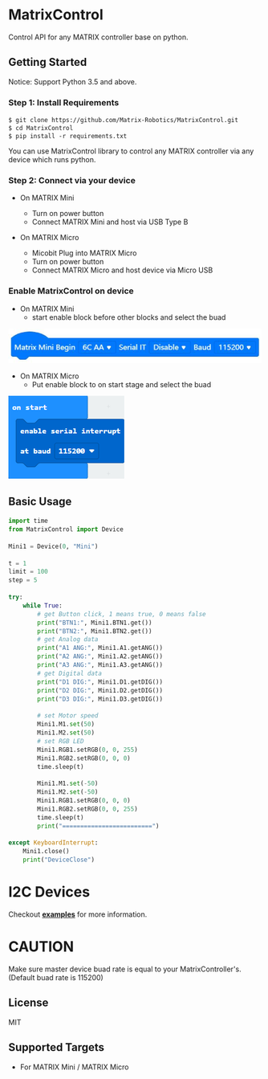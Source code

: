 # MatrixControl
Control API for any MATRIX controller base on python.

## Getting Started

Notice: Support Python 3.5 and above.

### Step 1: Install Requirements

```shell
$ git clone https://github.com/Matrix-Robotics/MatrixControl.git
$ cd MatrixControl
$ pip install -r requirements.txt
```
You can use MatrixControl library to control any MATRIX controller via any device which runs python.

### Step 2: Connect via your device

- On MATRIX Mini
  * Turn on power button
  * Connect MATRIX Mini and host via USB Type B
 
- On MATRIX Micro
  * Micobit Plug into MATRIX Micro
  * Turn on power button
  * Connect MATRIX Micro and host device via Micro USB

### Enable MatrixControl on device
- On MATRIX Mini
  * start enable block before other blocks and select the buad

![image](https://github.com/Matrix-Robotics/MatrixControl/blob/main/doc/pic/Enable_MATRIX_Mini.png)

- On MATRIX Micro
  * Put enable block to on start stage and select the buad

![image](https://github.com/Matrix-Robotics/MatrixControl/blob/main/doc/pic/Enable_MATRIX_Micro.png)

## Basic Usage

```python
import time
from MatrixControl import Device

Mini1 = Device(0, "Mini")

t = 1
limit = 100
step = 5

try:
    while True:
        # get Button click, 1 means true, 0 means false
        print("BTN1:", Mini1.BTN1.get())
        print("BTN2:", Mini1.BTN2.get())
        # get Analog data
        print("A1 ANG:", Mini1.A1.getANG())
        print("A2 ANG:", Mini1.A2.getANG())
        print("A3 ANG:", Mini1.A3.getANG())
        # get Digital data
        print("D1 DIG:", Mini1.D1.getDIG())
        print("D2 DIG:", Mini1.D2.getDIG())
        print("D3 DIG:", Mini1.D3.getDIG())

        # set Motor speed
        Mini1.M1.set(50)
        Mini1.M2.set(50)
        # set RGB LED
        Mini1.RGB1.setRGB(0, 0, 255)
        Mini1.RGB2.setRGB(0, 0, 0)
        time.sleep(t)

        Mini1.M1.set(-50)
        Mini1.M2.set(-50)
        Mini1.RGB1.setRGB(0, 0, 0)
        Mini1.RGB2.setRGB(0, 0, 255)
        time.sleep(t)
        print("=========================")

except KeyboardInterrupt:
    Mini1.close()
    print("DeviceClose")
```
# I2C Devices
Checkout [**examples**](./examples) for more information.

# CAUTION

Make sure master device buad rate is equal to your MatrixController's. (Default buad rate is 115200) 

## License

MIT

## Supported Targets

* For MATRIX Mini / MATRIX Micro

